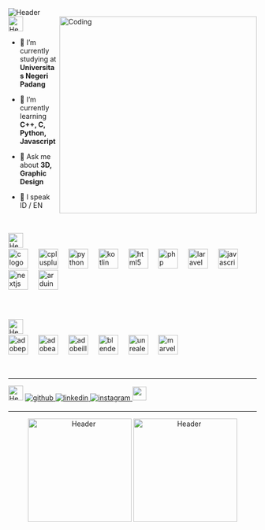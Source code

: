 <picture>
  <source media="(prefers-color-scheme: dark)" srcset="https://github.com/SirGhazian/SirGhazian/assets/142916107/ce4dbc31-574d-44e2-b25b-802942294cf9">
  <source media="(prefers-color-scheme: light)" srcset="https://github.com/SirGhazian/SirGhazian/assets/142916107/40b06311-7be9-4d8a-8271-a3d1c803f2c0">
  <img alt="Header" src="/">
</picture>

<br/> 

<img align="right" alt="Coding" width="400" src="https://github.com/SirGhazian/SirGhazian/assets/142916107/19e88997-fcbd-4e2c-85d0-abf37ea6c804">

<picture>
  <source media="(prefers-color-scheme: dark)" srcset="https://github.com/SirGhazian/SirGhazian/assets/142916107/503e9fa1-1708-4565-af76-a36949dd87eb">
  <source media="(prefers-color-scheme: light)" srcset="https://github.com/SirGhazian/SirGhazian/assets/142916107/0d2623bf-4fd7-4618-a04a-db758666ae68">
  <img alt="Header" height="30"  alt="about me">
</picture>

- 🔭 I’m currently studying at **Universitas Negeri Padang**

- 🌱 I’m currently learning **C++, C, Python, Javascript**

- 💬 Ask me about **3D, Graphic Design**

- 📢 I speak ID / EN

<p align="left">
</p>

<br/>

<br/>

<picture>
  <source media="(prefers-color-scheme: dark)" srcset="https://github.com/SirGhazian/SirGhazian/assets/142916107/9a44bfd2-f8dc-4576-a024-c3f94cb037e7">
  <source media="(prefers-color-scheme: light)" srcset="https://github.com/SirGhazian/SirGhazian/assets/142916107/3dd99933-c2b3-4830-901f-628dab50eec9">
  <img alt="Header" height="30"  alt="languages">
</picture>
<img src="https://media.tenor.com/zhIZszouG8QAAAAi/line-divider.gif" width="100%" height="2px"/>

<div align="left">
  <img src="https://skillicons.dev/icons?i=c" height="40" alt="c logo"  />
  <img width="13" />
  <img src="https://skillicons.dev/icons?i=cpp" height="40" alt="cplusplus logo"  />
  <img width="13" />
  <img src="https://skillicons.dev/icons?i=py" height="40" alt="python logo"  />
  <img width="13" />
  <img src="https://skillicons.dev/icons?i=kotlin" height="40" alt="kotlin logo"  />
  <img width="13" />
  <img src="https://skillicons.dev/icons?i=html" height="40" alt="html5 logo"  />
  <img width="13" />
  <img src="https://skillicons.dev/icons?i=php" height="40" alt="php logo"  />
  <img width="13" />
  <img src="https://skillicons.dev/icons?i=laravel" height="40" alt="laravel logo"  />
  <img width="13" />
  <img src="https://skillicons.dev/icons?i=js" height="40" alt="javascript logo"  />
  <img width="13" />
  <img src="https://skillicons.dev/icons?i=nextjs" height="40" alt="nextjs logo"  />
  <img width="13" />
  <img src="https://skillicons.dev/icons?i=arduino" height="40" alt="arduino logo"  /> 
</div>

###
<br/>

<br/>

<picture>
  <source media="(prefers-color-scheme: dark)" srcset="https://github.com/SirGhazian/SirGhazian/assets/142916107/3f69f4e7-0670-40a3-acff-e88829804092">
  <source media="(prefers-color-scheme: light)" srcset="https://github.com/SirGhazian/SirGhazian/assets/142916107/3a4a3495-1d72-4210-9d3a-d234e612a725">
  <img alt="Header" height="30"  alt="other skills">
</picture>
<img src="https://media.tenor.com/zhIZszouG8QAAAAi/line-divider.gif" width="100%" height="2px"/>


<div align="left">
  <img src="https://skillicons.dev/icons?i=ps" height="40" alt="adobephotoshop logo"  />
  <img width="13" />
  <img src="https://skillicons.dev/icons?i=ae" height="40" alt="adobeaftereffects logo"  />
  <img width="13" />
  <img src="https://skillicons.dev/icons?i=ai" height="40" alt="adobeillustrator logo"  />
  <img width="13" />
  <img src="https://skillicons.dev/icons?i=blender" height="40" alt="blender logo"  />
  <img width="13" />
  <img src="https://github.com/SirGhazian/SirGhazian/assets/142916107/38387ecb-7c4a-42c9-b24a-acf32008c5b4" height="40" alt="unrealengine logo"  />
  <img width="13" />
  <img src="https://github.com/SirGhazian/SirGhazian/assets/142916107/0fbc148f-7b68-4dfb-8494-f576a68dccc0" height="40" alt="marvelous designer logo"  />
</div>

<br/><hr/> 

<picture>
  <source media="(prefers-color-scheme: dark)" srcset="https://github.com/SirGhazian/SirGhazian/assets/142916107/bbc01c25-0494-4bff-8b31-cee9b843c74d">
  <source media="(prefers-color-scheme: light)" srcset="https://github.com/SirGhazian/SirGhazian/assets/142916107/3eab22e4-d75a-401b-8935-19520cfc784e">
  <img alt="Header" height="30"  alt="connect with me">
</picture>

<a href="https://github.com/SirGhazian" target="_blank">
<img src=https://img.shields.io/badge/github-%2324292e.svg?&style=for-the-badge&logo=github&logoColor=white alt=github style="margin-bottom: 5px;" />
</a>
<a href="https://www.linkedin.com/in/ghazian-tza-1054b9291/" target="_blank">
<img src=https://img.shields.io/badge/linkedin-%231E77B5.svg?&style=for-the-badge&logo=linkedin&logoColor=white alt=linkedin style="margin-bottom: 5px;" />
</a>
<a href="https://instagram.com/ghazian_tza" target="_blank">
<img src=https://img.shields.io/badge/instagram-%23000000.svg?&style=for-the-badge&logo=instagram&logoColor=white alt=instagram style="margin-bottom: 5px;" />
</a>
<a href="https://www.artstation.com/ghazian_tza" target="_blank">
<img height="28.3" src="https://github.com/SirGhazian/SirGhazian/assets/142916107/9998d209-6da0-4e34-9621-a113c6c2bb0e"/>

</a>
<hr/> 

<p align="center">
<picture>
  <source media="(prefers-color-scheme: dark)" srcset="https://github-readme-streak-stats.herokuapp.com/?user=sirghazian&theme=nightowl&hide_border=true">
  <source media="(prefers-color-scheme: light)" srcset="https://github-readme-streak-stats.herokuapp.com/?user=sirghazian&theme=default&hide_border=true">
  <img alt="Header"height=210 width=auto  alt="other skills">
</picture>
<picture>
  <source media="(prefers-color-scheme: dark)" srcset="https://github-readme-stats.vercel.app/api/top-langs/?username=sirghazian&theme=nightowl&show_icons=true&hide_border=true&layout=compact">
  <source media="(prefers-color-scheme: light)" srcset="https://github-readme-stats.vercel.app/api/top-langs/?username=sirghazian&theme=default&show_icons=true&hide_border=true&layout=compact">
  <img alt="Header"height=210 width=auto  alt="other skills">
</picture>
</p>
</div>  
